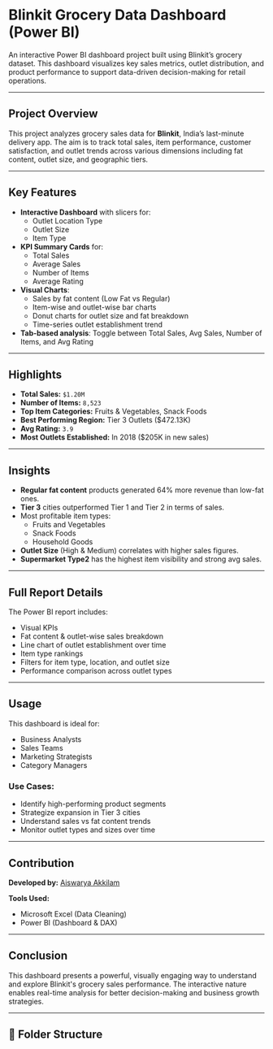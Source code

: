 # Blinkit Grocery Data Dashboard (Power BI)

An interactive Power BI dashboard project built using Blinkit’s grocery dataset. This dashboard visualizes key sales metrics, outlet distribution, and product performance to support data-driven decision-making for retail operations.

---

## Project Overview

This project analyzes grocery sales data for **Blinkit**, India’s last-minute delivery app. The aim is to track total sales, item performance, customer satisfaction, and outlet trends across various dimensions including fat content, outlet size, and geographic tiers.

---

## Key Features

- **Interactive Dashboard** with slicers for:
  - Outlet Location Type
  - Outlet Size
  - Item Type
- **KPI Summary Cards** for:
  - Total Sales
  - Average Sales
  - Number of Items
  - Average Rating
- **Visual Charts**:
  - Sales by fat content (Low Fat vs Regular)
  - Item-wise and outlet-wise bar charts
  - Donut charts for outlet size and fat breakdown
  - Time-series outlet establishment trend
- **Tab-based analysis**: Toggle between Total Sales, Avg Sales, Number of Items, and Avg Rating

---

## Highlights

- **Total Sales:** `$1.20M`
- **Number of Items:** `8,523`
- **Top Item Categories:** Fruits & Vegetables, Snack Foods
- **Best Performing Region:** Tier 3 Outlets ($472.13K)
- **Avg Rating:** `3.9`
- **Most Outlets Established:** In 2018 ($205K in new sales)

---

## Insights

- **Regular fat content** products generated 64% more revenue than low-fat ones.
- **Tier 3** cities outperformed Tier 1 and Tier 2 in terms of sales.
- Most profitable item types:
  - Fruits and Vegetables
  - Snack Foods
  - Household Goods
- **Outlet Size** (High & Medium) correlates with higher sales figures.
- **Supermarket Type2** has the highest item visibility and strong avg sales.

---

## Full Report Details

The Power BI report includes:
- Visual KPIs
- Fat content & outlet-wise sales breakdown
- Line chart of outlet establishment over time
- Item type rankings
- Filters for item type, location, and outlet size
- Performance comparison across outlet types

---

## Usage

This dashboard is ideal for:
- Business Analysts
- Sales Teams
- Marketing Strategists
- Category Managers

### Use Cases:
- Identify high-performing product segments
- Strategize expansion in Tier 3 cities
- Understand sales vs fat content trends
- Monitor outlet types and sizes over time

---

## Contribution

**Developed by:** [Aiswarya Akkilam](https://github.com/)

**Tools Used:**
- Microsoft Excel (Data Cleaning)
- Power BI (Dashboard & DAX)

---

## Conclusion

This dashboard presents a powerful, visually engaging way to understand and explore Blinkit's grocery sales performance. The interactive nature enables real-time analysis for better decision-making and business growth strategies.

---

## 📂 Folder Structure

